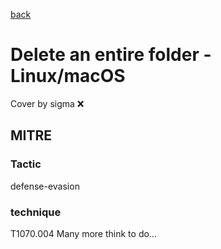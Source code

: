 [back](../index.md)
# Delete an entire folder - Linux/macOS
Cover by sigma :x: 
## MITRE
### Tactic
defense-evasion
### technique
T1070.004
Many more think to do...